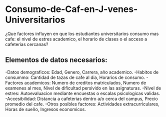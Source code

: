# Consumo-de-Caf-en-J-venes-Universitarios

¿Que factores influyen en que los estudiantes universitarios consumo mas cafe: el nivel de estres academico, el horario de clases o el acceso a cafeterias cercanas?

## Elementos de datos necesarios:
-Datos demograficos: Edad, Genero, Carrera, año academico.
-Habitos de consummo: Cantidad de tazas de cafe al dia, Horarios de consumo. 
-Factores academicos: Numero de creditos matriculados, Numero de examenes al mes, Nivel de dificultad persivido en las asignaturas.
-Nivel de estres: Autoevaluacion mediante encuestas o escalas psicologicas validas.
-Accesibilidad: Distancia a cafeterias dentro a/o cerca del campus, Precio promedio del cafe.
-Otros posibles factores: Actividades extracurriculares, Horas de sueño, Ingresos economicos.
